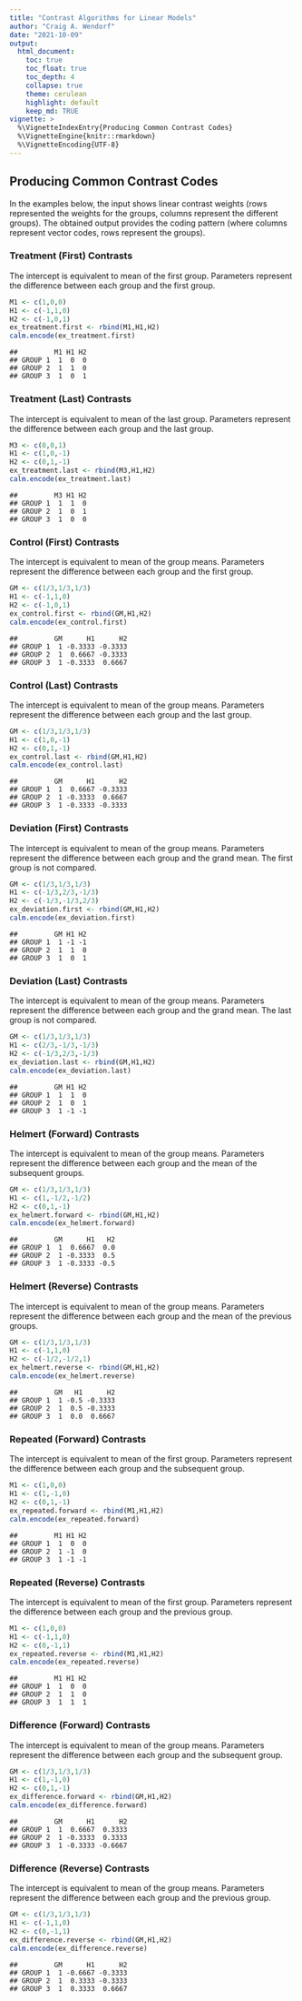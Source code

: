 ```yaml
---
title: "Contrast Algorithms for Linear Models"
author: "Craig A. Wendorf"
date: "2021-10-09"
output:
  html_document:
    toc: true
    toc_float: true
    toc_depth: 4
    collapse: true
    theme: cerulean
    highlight: default
    keep_md: TRUE
vignette: >
  %\VignetteIndexEntry{Producing Common Contrast Codes}
  %\VignetteEngine{knitr::rmarkdown}
  %\VignetteEncoding{UTF-8}
---
```






## Producing Common Contrast Codes

In the examples below, the input shows linear contrast weights (rows represented the weights for the groups, columns represent the different groups). The obtained output provides the coding pattern (where columns represent vector codes, rows represent the groups).

### Treatment (First) Contrasts

The intercept is equivalent to mean of the first group. Parameters represent the difference between each group and the first group. 


```r
M1 <- c(1,0,0)
H1 <- c(-1,1,0)
H2 <- c(-1,0,1)
ex_treatment.first <- rbind(M1,H1,H2)
calm.encode(ex_treatment.first)
```

```
##         M1 H1 H2
## GROUP 1  1  0  0
## GROUP 2  1  1  0
## GROUP 3  1  0  1
```

### Treatment (Last) Contrasts

The intercept is equivalent to mean of the last group. Parameters represent the difference between each group and the last group. 


```r
M3 <- c(0,0,1)
H1 <- c(1,0,-1)
H2 <- c(0,1,-1)
ex_treatment.last <- rbind(M3,H1,H2)
calm.encode(ex_treatment.last)
```

```
##         M3 H1 H2
## GROUP 1  1  1  0
## GROUP 2  1  0  1
## GROUP 3  1  0  0
```

### Control (First) Contrasts

The intercept is equivalent to mean of the group means. Parameters represent the difference between each group and the first group. 


```r
GM <- c(1/3,1/3,1/3)
H1 <- c(-1,1,0)
H2 <- c(-1,0,1)
ex_control.first <- rbind(GM,H1,H2)
calm.encode(ex_control.first)
```

```
##         GM      H1      H2
## GROUP 1  1 -0.3333 -0.3333
## GROUP 2  1  0.6667 -0.3333
## GROUP 3  1 -0.3333  0.6667
```

### Control (Last) Contrasts

The intercept is equivalent to mean of the group means. Parameters represent the difference between each group and the last group. 


```r
GM <- c(1/3,1/3,1/3)
H1 <- c(1,0,-1)
H2 <- c(0,1,-1)
ex_control.last <- rbind(GM,H1,H2)
calm.encode(ex_control.last)
```

```
##         GM      H1      H2
## GROUP 1  1  0.6667 -0.3333
## GROUP 2  1 -0.3333  0.6667
## GROUP 3  1 -0.3333 -0.3333
```

### Deviation (First) Contrasts

The intercept is equivalent to mean of the group means. Parameters represent the difference between each group and the grand mean. The first group is not compared. 


```r
GM <- c(1/3,1/3,1/3)
H1 <- c(-1/3,2/3,-1/3)
H2 <- c(-1/3,-1/3,2/3)
ex_deviation.first <- rbind(GM,H1,H2)
calm.encode(ex_deviation.first)
```

```
##         GM H1 H2
## GROUP 1  1 -1 -1
## GROUP 2  1  1  0
## GROUP 3  1  0  1
```

### Deviation (Last) Contrasts

The intercept is equivalent to mean of the group means. Parameters represent the difference between each group and the grand mean. The last group is not compared. 


```r
GM <- c(1/3,1/3,1/3)
H1 <- c(2/3,-1/3,-1/3)
H2 <- c(-1/3,2/3,-1/3)
ex_deviation.last <- rbind(GM,H1,H2)
calm.encode(ex_deviation.last)
```

```
##         GM H1 H2
## GROUP 1  1  1  0
## GROUP 2  1  0  1
## GROUP 3  1 -1 -1
```

### Helmert (Forward) Contrasts

The intercept is equivalent to mean of the group means. Parameters represent the difference between each group and the mean of the subsequent groups. 


```r
GM <- c(1/3,1/3,1/3)
H1 <- c(1,-1/2,-1/2)
H2 <- c(0,1,-1)
ex_helmert.forward <- rbind(GM,H1,H2)
calm.encode(ex_helmert.forward)
```

```
##         GM      H1   H2
## GROUP 1  1  0.6667  0.0
## GROUP 2  1 -0.3333  0.5
## GROUP 3  1 -0.3333 -0.5
```

### Helmert (Reverse) Contrasts

The intercept is equivalent to mean of the group means. Parameters represent the difference between each group and the mean of the previous groups. 


```r
GM <- c(1/3,1/3,1/3)
H1 <- c(-1,1,0)
H2 <- c(-1/2,-1/2,1)
ex_helmert.reverse <- rbind(GM,H1,H2)
calm.encode(ex_helmert.reverse)
```

```
##         GM   H1      H2
## GROUP 1  1 -0.5 -0.3333
## GROUP 2  1  0.5 -0.3333
## GROUP 3  1  0.0  0.6667
```

### Repeated (Forward) Contrasts

The intercept is equivalent to mean of the first group. Parameters represent the difference between each group and the subsequent group. 


```r
M1 <- c(1,0,0)
H1 <- c(1,-1,0)
H2 <- c(0,1,-1)
ex_repeated.forward <- rbind(M1,H1,H2)
calm.encode(ex_repeated.forward)
```

```
##         M1 H1 H2
## GROUP 1  1  0  0
## GROUP 2  1 -1  0
## GROUP 3  1 -1 -1
```

### Repeated (Reverse) Contrasts

The intercept is equivalent to mean of the first group. Parameters represent the difference between each group and the previous group. 


```r
M1 <- c(1,0,0)
H1 <- c(-1,1,0)
H2 <- c(0,-1,1)
ex_repeated.reverse <- rbind(M1,H1,H2)
calm.encode(ex_repeated.reverse)
```

```
##         M1 H1 H2
## GROUP 1  1  0  0
## GROUP 2  1  1  0
## GROUP 3  1  1  1
```

### Difference (Forward) Contrasts

The intercept is equivalent to mean of the group means. Parameters represent the difference between each group and the subsequent group. 


```r
GM <- c(1/3,1/3,1/3)
H1 <- c(1,-1,0)
H2 <- c(0,1,-1)
ex_difference.forward <- rbind(GM,H1,H2)
calm.encode(ex_difference.forward)
```

```
##         GM      H1      H2
## GROUP 1  1  0.6667  0.3333
## GROUP 2  1 -0.3333  0.3333
## GROUP 3  1 -0.3333 -0.6667
```

### Difference (Reverse) Contrasts

The intercept is equivalent to mean of the group means. Parameters represent the difference between each group and the previous group. 


```r
GM <- c(1/3,1/3,1/3)
H1 <- c(-1,1,0)
H2 <- c(0,-1,1)
ex_difference.reverse <- rbind(GM,H1,H2)
calm.encode(ex_difference.reverse)
```

```
##         GM      H1      H2
## GROUP 1  1 -0.6667 -0.3333
## GROUP 2  1  0.3333 -0.3333
## GROUP 3  1  0.3333  0.6667
```
